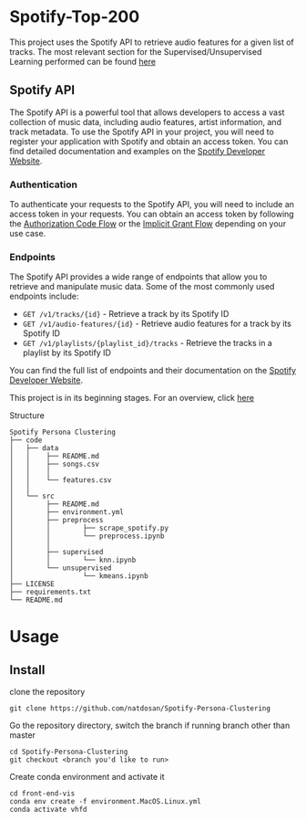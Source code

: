# Spotify-Top-200


This project uses the Spotify API to retrieve audio features for a given list of tracks. The most relevant section for the Supervised/Unsupervised Learning performed can be found [here](https://developer.spotify.com/documentation/web-api/reference/#/operations/get-several-audio-features)

## Spotify API

The Spotify API is a powerful tool that allows developers to access a vast collection of music data, including audio features, artist information, and track metadata. To use the Spotify API in your project, you will need to register your application with Spotify and obtain an access token. You can find detailed documentation and examples on the [Spotify Developer Website](https://developer.spotify.com/documentation/web-api/).

### Authentication

To authenticate your requests to the Spotify API, you will need to include an access token in your requests. You can obtain an access token by following the [Authorization Code Flow](https://developer.spotify.com/documentation/general/guides/authorization-guide/#authorization-code-flow) or the [Implicit Grant Flow](https://developer.spotify.com/documentation/general/guides/authorization-guide/#implicit-grant-flow) depending on your use case.

### Endpoints

The Spotify API provides a wide range of endpoints that allow you to retrieve and manipulate music data. Some of the most commonly used endpoints include:

- `GET /v1/tracks/{id}` - Retrieve a track by its Spotify ID
- `GET /v1/audio-features/{id}` - Retrieve audio features for a track by its Spotify ID
- `GET /v1/playlists/{playlist_id}/tracks` - Retrieve the tracks in a playlist by its Spotify ID

You can find the full list of endpoints and their documentation on the [Spotify Developer Website](https://developer.spotify.com/documentation/web-api/reference/).

This project is in its beginning stages. For an overview, click [here](https://purrfect-zinc-f80.notion.site/Spotify-57e38776f1fc4f30a1381f45c42b1d36)

Structure
```
Spotify Persona Clustering
├── code
│   ├── data
│   │    ├── README.md
│   │    ├── songs.csv
│   │    │ 
│   │    └── features.csv
│   │    
│   └── src
│        ├── README.md
│        ├── environment.yml
│        ├── preprocess
│        │        ├── scrape_spotify.py
│        │        └── preprocess.ipynb
│        │     
│        ├── supervised
│        │        └── knn.ipynb
│        └── unsupervised
│                 └── kmeans.ipynb
├── LICENSE
├── requirements.txt
└── README.md
```

# Usage

## Install
clone the repository
```
git clone https://github.com/natdosan/Spotify-Persona-Clustering
```
Go the repository directory, switch the branch if running branch other than master
```
cd Spotify-Persona-Clustering
git checkout <branch you'd like to run>
```
Create conda environment and activate it
```
cd front-end-vis
conda env create -f environment.MacOS.Linux.yml
conda activate vhfd
```
